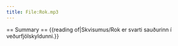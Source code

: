 ```yaml
---
title: File:Rok.mp3
---
```


== Summary ==
{{reading of|Skvisumus/Rok er svarti sauðurinn í veðurfjölskyldunni.}}